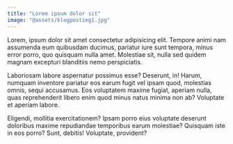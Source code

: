 ```yaml
---
title: "Lorem ipsum dolor sit"
image: "@assets/blogpostimg1.jpg"
---
```


Lorem, ipsum dolor sit amet consectetur adipisicing elit. Tempore animi nam assumenda eum quibusdam ducimus, pariatur iure sunt tempora, minus error porro, quo quisquam nulla amet. Molestiae sit, nulla sed quidem magnam excepturi blanditiis nemo perspiciatis.

Laboriosam labore aspernatur possimus esse? Deserunt, in! Harum, numquam inventore pariatur eos earum fugit vel ipsam quod, molestias omnis, sequi accusamus. Eos voluptatem maxime fugiat, aperiam nulla, quas reprehenderit libero enim quod minus natus minima non ab? Voluptate et aperiam labore.

Eligendi, mollitia exercitationem? Ipsam porro eius voluptate deserunt doloribus maxime repudiandae temporibus earum molestiae? Quisquam iste in eos porro? Sunt, debitis! Voluptate, provident?
